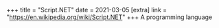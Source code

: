 +++
title = "Script.NET"
date = 2021-03-05
[extra]
link = "https://en.wikipedia.org/wiki/Script.NET"
+++
A programming language


